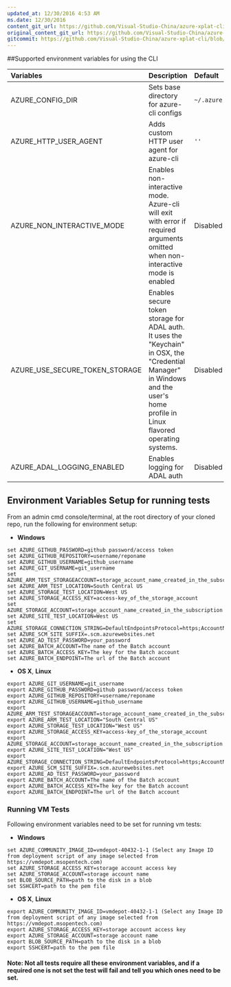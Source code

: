 ```yaml
---
updated_at: 12/30/2016 4:53 AM
ms.date: 12/30/2016
content_git_url: https://github.com/Visual-Studio-China/azure-xplat-cli/blob/devDocumentaion/EnvironmentVariables.md
original_content_git_url: https://github.com/Visual-Studio-China/azure-xplat-cli/blob/devDocumentaion/EnvironmentVariables.md
gitcommit: https://github.com/Visual-Studio-China/azure-xplat-cli/blob/d85c8a58551fa48c628b7c5c74e4b4da9fb0e7c2Documentaion/EnvironmentVariables.md
---
```

##Supported environment variables for using the CLI

| Variables | Description | Default |
| :--- | :--- | :--- |
| AZURE_CONFIG_DIR | Sets base directory for azure-cli configs | `~/.azure` |
| AZURE_HTTP_USER_AGENT | Adds custom HTTP user agent for azure-cli | `''` |
| AZURE_NON_INTERACTIVE_MODE | Enables non-interactive mode. Azure-cli will exit with error if required arguments omitted when non-interactive mode is enabled | Disabled |
| AZURE_USE_SECURE_TOKEN_STORAGE | Enables secure token storage for ADAL auth. It uses the "Keychain" in OSX, the "Credential Manager" in Windows and the user's home profile in Linux flavored operating systems. | Disabled |
| AZURE_ADAL_LOGGING_ENABLED | Enables logging for ADAL auth | Disabled |


## Environment Variables Setup for running tests

From an admin cmd console/terminal, at the root directory of your cloned repo, run the following for environment setup:
* **Windows**
```
set AZURE_GITHUB_PASSWORD=github password/access token
set AZURE_GITHUB_REPOSITORY=username/reponame
set AZURE_GITHUB_USERNAME=github_username
set AZURE_GIT_USERNAME=git_username
set AZURE_ARM_TEST_STORAGEACCOUNT=storage_account_name_created_in_the_subscription
set AZURE_ARM_TEST_LOCATION=South Central US
set AZURE_STORAGE_TEST_LOCATION=West US
set AZURE_STORAGE_ACCESS_KEY=access-key_of_the_storage_account
set AZURE_STORAGE_ACCOUNT=storage_account_name_created_in_the_subscription
set AZURE_SITE_TEST_LOCATION=West US
set AZURE_STORAGE_CONNECTION_STRING=DefaultEndpointsProtocol=https;AccountName=storage_account;AccountKey=access_key
set AZURE_SCM_SITE_SUFFIX=.scm.azurewebsites.net
set AZURE_AD_TEST_PASSWORD=your_password
set AZURE_BATCH_ACCOUNT=The name of the Batch account
set AZURE_BATCH_ACCESS_KEY=The key for the Batch account
set AZURE_BATCH_ENDPOINT=The url of the Batch account

```

* **OS X**, **Linux**
```
export AZURE_GIT_USERNAME=git_username
export AZURE_GITHUB_PASSWORD=github password/access token
export AZURE_GITHUB_REPOSITORY=username/reponame
export AZURE_GITHUB_USERNAME=github_username
export AZURE_ARM_TEST_STORAGEACCOUNT=storage_account_name_created_in_the_subscription
export AZURE_ARM_TEST_LOCATION="South Central US"
export AZURE_STORAGE_TEST_LOCATION="West US"
export AZURE_STORAGE_ACCESS_KEY=access-key_of_the_storage_account
export AZURE_STORAGE_ACCOUNT=storage_account_name_created_in_the_subscription
export AZURE_SITE_TEST_LOCATION="West US"
export AZURE_STORAGE_CONNECTION_STRING=DefaultEndpointsProtocol=https;AccountName=storage_account;AccountKey=access_key
export AZURE_SCM_SITE_SUFFIX=.scm.azurewebsites.net
export AZURE_AD_TEST_PASSWORD=your_password
export AZURE_BATCH_ACCOUNT=The name of the Batch account
export AZURE_BATCH_ACCESS_KEY=The key for the Batch account
export AZURE_BATCH_ENDPOINT=The url of the Batch account

```

### Running VM Tests
Following environment variables need to be set for running vm tests:
* **Windows**
```
set AZURE_COMMUNITY_IMAGE_ID=vmdepot-40432-1-1 (Select any Image ID from deployment script of any image selected from https://vmdepot.msopentech.com)
set AZURE_STORAGE_ACCESS_KEY=storage account access key
set AZURE_STORAGE_ACCOUNT=storage account name
set BLOB_SOURCE_PATH=path to the disk in a blob
set SSHCERT=path to the pem file
```

* **OS X**, **Linux**
```
export AZURE_COMMUNITY_IMAGE_ID=vmdepot-40432-1-1 (Select any Image ID from deployment script of any image selected from https://vmdepot.msopentech.com)
export AZURE_STORAGE_ACCESS_KEY=storage account access key
export AZURE_STORAGE_ACCOUNT=storage account name
export BLOB_SOURCE_PATH=path to the disk in a blob
export SSHCERT=path to the pem file
```

#### Note: Not all tests require all these environment variables, and if a required one is not set the test will fail and tell you which ones need to be set.
